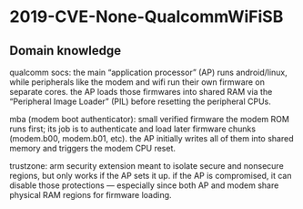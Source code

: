# 2019-CVE-None-QualcommWiFiSB

## Domain knowledge

qualcomm socs: the main “application processor” (AP) runs android/linux, while peripherals like the modem and wifi run their own firmware on separate cores. the AP loads those firmwares into shared RAM via the “Peripheral Image Loader” (PIL) before resetting the peripheral CPUs.

mba (modem boot authenticator): small verified firmware the modem ROM runs first; its job is to authenticate and load later firmware chunks (modem.b00, modem.b01, etc). the AP initially writes all of them into shared memory and triggers the modem CPU reset.

trustzone: arm security extension meant to isolate secure and nonsecure regions, but only works if the AP sets it up. if the AP is compromised, it can disable those protections — especially since both AP and modem share physical RAM regions for firmware loading.

